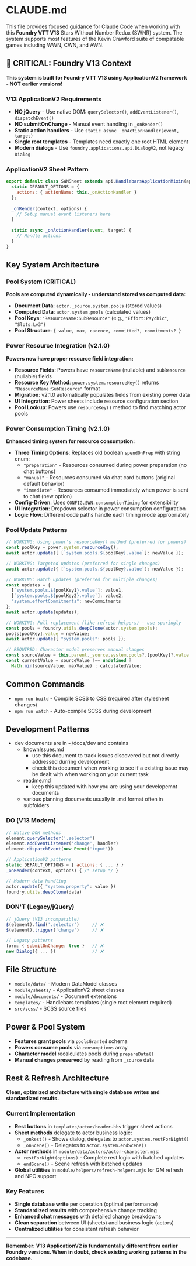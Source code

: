 # CLAUDE.md

This file provides focused guidance for Claude Code when working with this **Foundry VTT V13** Stars Without Number Redux (SWNR) system. The system supports most features of the Kevin Crawford suite of compatable games including WWN, CWN, and AWN.

## 🚨 CRITICAL: Foundry V13 Context

**This system is built for Foundry VTT V13 using ApplicationV2 framework - NOT earlier versions!**

### V13 ApplicationV2 Requirements
- **NO jQuery** - Use native DOM: `querySelector()`, `addEventListener()`, `dispatchEvent()`
- **NO submitOnChange** - Manual event handling in `_onRender()`
- **Static action handlers** - Use `static async _onActionHandler(event, target)`
- **Single root templates** - Templates need exactly one root HTML element
- **Modern dialogs** - Use `foundry.applications.api.DialogV2`, not legacy `Dialog`

### ApplicationV2 Sheet Pattern
```javascript
export default class SWNSheet extends api.HandlebarsApplicationMixin(api.ApplicationV2) {
  static DEFAULT_OPTIONS = {
    actions: { actionName: this._onActionHandler }
  };
  
  _onRender(context, options) {
    // Setup manual event listeners here
  }
  
  static async _onActionHandler(event, target) {
    // Handle actions
  }
}
```

## Key System Architecture

### Pool System (CRITICAL)
**Pools are computed dynamically - understand stored vs computed data:**

- **Document Data**: `actor._source.system.pools` (stored values)
- **Computed Data**: `actor.system.pools` (calculated values)
- **Pool Keys**: `"ResourceName:SubResource"` (e.g., `"Effort:Psychic"`, `"Slots:Lv3"`)
- **Pool Structure**: `{ value, max, cadence, committed?, commitments? }`

### Power Resource Integration (v2.1.0)
**Powers now have proper resource field integration:**

- **Resource Fields**: Powers have `resourceName` (nullable) and `subResource` (nullable) fields
- **Resource Key Method**: `power.system.resourceKey()` returns `"ResourceName:SubResource"` format
- **Migration**: v2.1.0 automatically populates fields from existing power data
- **UI Integration**: Power sheets include resource configuration section
- **Pool Lookup**: Powers use `resourceKey()` method to find matching actor pools

### Power Consumption Timing (v2.1.0)
**Enhanced timing system for resource consumption:**

- **Three Timing Options**: Replaces old boolean `spendOnPrep` with string enum:
  - `"preparation"` - Resources consumed during power preparation (no chat buttons)
  - `"manual"` - Resources consumed via chat card buttons (original default behavior)
  - `"immediate"` - Resources consumed immediately when power is sent to chat (new option)
- **Config-Driven**: Uses `CONFIG.SWN.consumptionTiming` for extensibility
- **UI Integration**: Dropdown selector in power consumption configuration
- **Logic Flow**: Different code paths handle each timing mode appropriately

### Pool Update Patterns
```javascript
// WORKING: Using power's resourceKey() method (preferred for powers)
const poolKey = power.system.resourceKey();
await actor.update({ [`system.pools.${poolKey}.value`]: newValue });

// WORKING: Targeted updates (preferred for single changes)
await actor.update({ [`system.pools.${poolKey}.value`]: newValue });

// WORKING: Batch updates (preferred for multiple changes)
const updates = {
  [`system.pools.${poolKey1}.value`]: value1,
  [`system.pools.${poolKey2}.value`]: value2,
  "system.effortCommitments": newCommitments
};
await actor.update(updates);

// WORKING: Full replacement (like refresh-helpers) - use sparingly
const pools = foundry.utils.deepClone(actor.system.pools);
pools[poolKey].value = newValue;
await actor.update({ "system.pools": pools });

// REQUIRED: Character model preserves manual changes
const sourceValue = this.parent._source.system.pools?.[poolKey]?.value;
const currentValue = sourceValue !== undefined ? 
  Math.min(sourceValue, maxValue) : calculatedValue;
```

## Common Commands

- `npm run build` - Compile SCSS to CSS (required after stylesheet changes)
- `npm run watch` - Auto-compile SCSS during development

## Development Patterns

- dev documents are in ~/docs/dev and contains
    - knownIssues.md
        - use this document to track issues discovered but not directly addressed durring development
        - check this document when working to see if a existing issue may be dealt with when working on your current task
    - readme.md
        - keep this updated with how you are using your developemnt documents
    - various planning documents usually in .md format often in subfolders

### DO (V13 Modern)
```javascript
// Native DOM methods
element.querySelector('.selector')
element.addEventListener('change', handler)
element.dispatchEvent(new Event('input'))

// ApplicationV2 patterns
static DEFAULT_OPTIONS = { actions: { ... } }
_onRender(context, options) { /* setup */ }

// Modern data handling
actor.update({ "system.property": value })
foundry.utils.deepClone(data)
```

### DON'T (Legacy/jQuery)
```javascript
// jQuery (V13 incompatible)
$(element).find('.selector')     // ❌
$(element).trigger('change')     // ❌

// Legacy patterns  
form: { submitOnChange: true }   // ❌
new Dialog({ ... })              // ❌
```

## File Structure
- `module/data/` - Modern DataModel classes
- `module/sheets/` - ApplicationV2 sheet classes
- `module/documents/` - Document extensions
- `templates/` - Handlebars templates (single root element required)
- `src/scss/` - SCSS source files

## Power & Pool System
- **Features grant pools** via `poolsGranted` schema
- **Powers consume pools** via `consumptions` array  
- **Character model** recalculates pools during `prepareData()`
- **Manual changes preserved** by reading from `_source` data

## Rest & Refresh Architecture
**Clean, optimized architecture with single database writes and standardized results.**

### Current Implementation
- **Rest buttons** in `templates/actor/header.hbs` trigger sheet actions
- **Sheet methods** delegate to actor business logic:
  - `_onRest()` - Shows dialog, delegates to `actor.system.restForNight()`
  - `_onScene()` - Delegates to `actor.system.endScene()`
- **Actor methods** in `module/data/actors/actor-character.mjs`:
  - `restForNight(options)` - Complete rest logic with batched updates
  - `endScene()` - Scene refresh with batched updates
- **Global utilities** in `module/helpers/refresh-helpers.mjs` for GM refresh and NPC support

### Key Features
- **Single database write** per operation (optimal performance)
- **Standardized results** with comprehensive change tracking
- **Enhanced chat messages** with detailed change breakdowns
- **Clean separation** between UI (sheets) and business logic (actors)
- **Centralized utilities** for consistent refresh behavior

---

**Remember: V13 ApplicationV2 is fundamentally different from earlier Foundry versions. When in doubt, check existing working patterns in the codebase.**